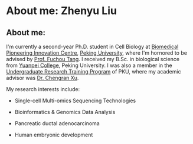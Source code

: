 
# About me: Zhenyu Liu

<!-- aboutme -->

## About me:

I'm currently a second-year Ph.D. student in Cell Biology at [Biomedical Pioneering Innovation Centre](https://biopic.pku.edu.cn/en/), [Peking University](https://english.pku.edu.cn/), where I'm hornored to be advised by [Prof. Fuchou Tang](https://biopic.pku.edu.cn/en/researchteam/511476.htm). I received my B.Sc. in biological science from [Yuanpei College](https://yuanpei.pku.edu.cn/), Peking University. I was also a member in the [Undergraduate Research Training Program](http://www.dean.pku.edu.cn/web/student_info.php?type=6&id=22) of PKU, where my academic advisor was [Dr. Chengran Xu](http://www.cls.edu.cn/english/PrincipalInvestigator/pi/index1962.shtml).

My research interests include:

- Single-cell Multi-omics Sequencing Technologies

- Bioinformatics & Genomics Data Analysis

- Pancreatic ductal adenocarcinoma

- Human embryonic development
